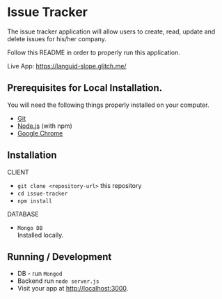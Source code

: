 # Issue Tracker

The issue tracker application will allow users to create, read, update and delete issues for his/her company.

Follow this README in order to properly run this application.

Live App: <https://languid-slope.glitch.me/>

## Prerequisites for Local Installation.

You will need the following things properly installed on your computer.

-   [Git](https://git-scm.com/)
-   [Node.js](https://nodejs.org/) (with npm)
-   [Google Chrome](https://google.com/chrome/)

## Installation

CLIENT

-   `git clone <repository-url>` this repository
-   `cd issue-tracker`
-   `npm install`

DATABASE

-   `Mongo DB`  
    Installed locally.

## Running / Development

-   DB - run `Mongod`
-   Backend run `node server.js`
-   Visit your app at <http://localhost:3000>.
